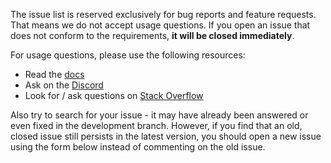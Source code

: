 The issue list is reserved exclusively for bug reports and feature
requests. That means we do not accept usage questions. If you open an
issue that does not conform to the requirements, **it will be closed immediately**.

<p class="mb-2"> For usage questions, please use the following resources: </p>

- Read the [docs](https://element-plus.org/)
- Ask on the [Discord](https://discord.gg/eajuBjGtA4)
- Look for / ask questions on [Stack Overflow](https://stackoverflow.com/questions/ask?tags=element-plus)

Also try to search for your issue - it may have already been answered or even fixed in the development branch.
However, if you find that an old, closed issue still persists in the latest version, you should open a new issue using the form below instead of commenting on the old issue.

